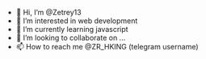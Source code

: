 - 👋 Hi, I’m @Zetrey13
- 👀 I’m interested in web development
- 🌱 I’m currently learning javascript
- 💞️ I’m looking to collaborate on ...
- 📫 How to reach me @ZR_HKING (telegram username)

<!---
Zetrey13/Zetrey13 is a ✨ special ✨ repository because its `README.md` (this file) appears on your GitHub profile.
You can click the Preview link to take a look at your changes.
--->

